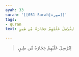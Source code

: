 ```yaml
---
ayah: 33
surah: '[[051-Surah|سورة]]'
tags:
- quran
text: لِنُرْسِلَ عَلَيْهِمْ حِجَارَةً مِّن طِينٍ

---
```

> لِنُرْسِلَ عَلَيْهِمْ حِجَارَةً مِّن طِينٍ
